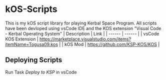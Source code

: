 # kOS-Scripts
This is my kOS script library for playing Kerbal Space Program. All scripts have been devloped using vsCode IDE and the KOS extension "Visual Code - Kerbal Operating System"
| Description | Link |
| ------ | ------ |
| vsCode KOS Extension | https://marketplace.visualstudio.com/items?itemName=Togusa09.kos |
| kOS Mod | https://github.com/KSP-KOS/KOS |

## Deploying Scripts
Run Task *Deploy to KSP* in vsCode